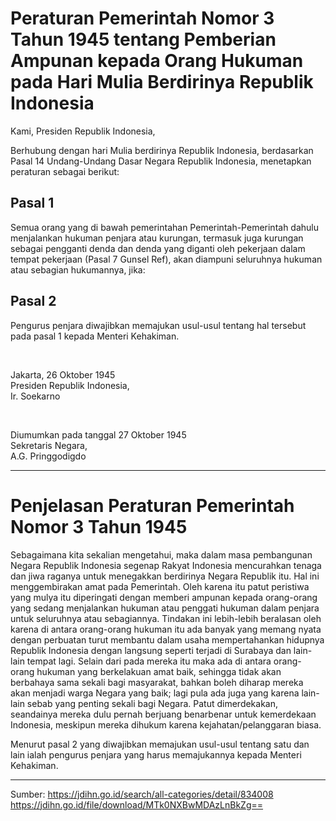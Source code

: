 # Peraturan Pemerintah Nomor 3 Tahun 1945 tentang Pemberian Ampunan kepada Orang Hukuman pada Hari Mulia Berdirinya Republik Indonesia

Kami, Presiden Republik Indonesia,

Berhubung dengan hari Mulia berdirinya Republik Indonesia, berdasarkan Pasal 14 Undang-Undang Dasar Negara Republik Indonesia, menetapkan peraturan sebagai berikut:

## Pasal 1
Semua orang yang di bawah pemerintahan Pemerintah-Pemerintah dahulu menjalankan hukuman penjara atau kurungan, termasuk juga kurungan sebagai pengganti denda dan denda yang diganti oleh pekerjaan dalam tempat pekerjaan (Pasal 7 Gunsel Ref), akan diampuni seluruhnya hukuman atau sebagian hukumannya, jika:

## Pasal 2
Pengurus penjara diwajibkan memajukan usul-usul tentang hal tersebut pada pasal 1 kepada Menteri Kehakiman.

</br>

Jakarta, 26 Oktober 1945 </br>
Presiden Republik Indonesia, </br>
Ir. Soekarno

</br>

Diumumkan pada tanggal 27 Oktober 1945 </br>
Sekretaris Negara, </br>
A.G. Pringgodigdo

---

# Penjelasan Peraturan Pemerintah Nomor 3 Tahun 1945

Sebagaimana kita sekalian mengetahui, maka dalam masa pembangunan Negara Republik Indonesia segenap Rakyat Indonesia mencurahkan tenaga dan jiwa raganya untuk menegakkan berdirinya Negara Republik itu. Hal ini menggembirakan amat pada Pemerintah. Oleh karena itu patut peristiwa yang mulya itu diperingati dengan memberi ampunan kepada orang-orang yang sedang menjalankan hukuman atau penggati hukuman dalam penjara untuk seluruhnya atau sebagiannya. Tindakan ini lebih-lebih beralasan oleh karena di antara orang-orang hukuman itu ada banyak yang memang nyata dengan perbuatan turut membantu dalam usaha mempertahankan hidupnya Republik Indonesia dengan langsung seperti terjadi di Surabaya dan lain-lain tempat lagi. Selain dari pada mereka itu maka ada di antara orang-orang hukuman yang berkelakuan amat baik, sehingga tidak akan berbahaya sama sekali bagi masyarakat, bahkan boleh diharap mereka akan menjadi warga Negara yang baik; lagi pula ada juga yang karena lain-lain sebab yang penting sekali bagi Negara. Patut dimerdekakan, seandainya mereka dulu pernah berjuang benarbenar untuk kemerdekaan Indonesia, meskipun mereka dihukum karena kejahatan/pelanggaran biasa.

Menurut pasal 2 yang diwajibkan memajukan usul-usul tentang satu dan
lain ialah pengurus penjara yang harus memajukannya kepada Menteri
Kehakiman.

---

Sumber:
<https://jdihn.go.id/search/all-categories/detail/834008>
<https://jdihn.go.id/file/download/MTk0NXBwMDAzLnBkZg==>
